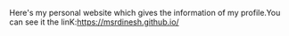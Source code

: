 Here's my personal website which gives the information of my profile.You can see it the linK:https://msrdinesh.github.io/

